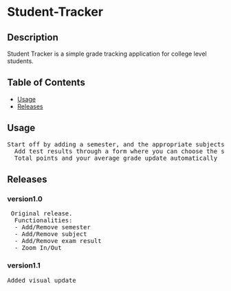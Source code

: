 # Student-Tracker
## Description
Student Tracker is a simple grade tracking application for college level students.
## Table of Contents
- [Usage](#usage)
- [Releases](#releases)
## Usage
<pre>Start off by adding a semester, and the appropriate subjects to said semester.
  Add test results through a form where you can choose the semester and subject the test result belongs to.
  Total points and your average grade update automatically</pre>
## Releases
### version1.0
<pre> Original release.
  Functionalities:
  - Add/Remove semester
  - Add/Remove subject
  - Add/Remove exam result
  - Zoom In/Out
</pre>
### version1.1
<pre>Added visual update</pre>
